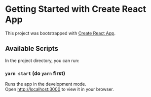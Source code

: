 # Getting Started with Create React App

This project was bootstrapped with [Create React App](https://github.com/facebook/create-react-app).

## Available Scripts

In the project directory, you can run:

### `yarn start` (do `yarn` first)

Runs the app in the development mode.\
Open [http://localhost:3000](http://localhost:3000) to view it in your browser.
